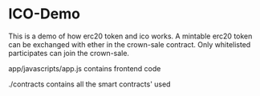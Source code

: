 # ICO-Demo
This is a demo of how erc20 token and ico works. A mintable erc20 token can be exchanged with ether in the crown-sale contract. Only whitelisted participates can join the crown-sale.


app/javascripts/app.js contains frontend code

./contracts contains all the smart contracts' used
